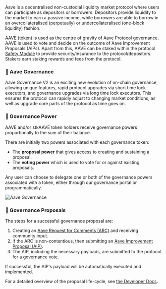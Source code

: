 Aave is a decentralised non-custodial liquidity market protocol where users can participate as depositors or borrowers. Depositors provide liquidity to the market to earn a passive income, while borrowers are able to borrow in an overcollateralised (perpetually) or undercollateralised (one-block liquidity) fashion.

AAVE (token) is used as the centre of gravity of Aave Protocol governance. AAVE is used to vote and decide on the outcome of Aave Improvement Proposals (AIPs). Apart from this, AAVE can be staked within the protocol [Safety Module](https://etherscan.io/token/0x4da27a545c0c5b758a6ba100e3a049001de870f5) to provide security/insurance to the protocol/depositors. Stakers earn staking rewards and fees from the protocol.

### 🧭 Aave Governance
Aave Governance V2 is an exciting new evolution of on-chain governance, allowing unique features, rapid protocol upgrades via short time lock executors, and governance upgrades via long time lock executors. This ensures the protocol can rapidly adjust to changing market conditions, as well as upgrade core parts of the protocol as time goes on.

### 🧭 Governance Power
AAVE and/or stkAAVE token holders receive governance powers proportionally to the sum of their balance.

There are initially two powers associated with each governance token:

-   The **proposal power** that gives access to creating and sustaining a proposal.
-   The **voting power** which is used to vote for or against existing proposals.

Any user can choose to delegate one or both of the governance powers associated with a token, either through our governance portal or programmatically.

![Aave Governance](https://gblobscdn.gitbook.com/assets%2F-MQDFFJx5ZZi37tall96%2F-MQHAdCnwu1zXYg4Qy8X%2F-MQHDnclMYFjRPSM11Hz%2Fgov2.png?alt=media&token=68eeaa29-22c8-496f-8a3d-d379aeab53bc)

### 🔭 Governance Proposals
The steps for a successful governance proposal are:

1.  Creating an [Aave Request for Comments (ARC)](/governance/arcs) and receiving community input.
2.  If the ARC is non-contentious, then submitting an [Aave Improvement Proposal (AIP)](/governance/aips).
3.  The AIP, including the necessary payloads, are submitted to the protocol for a governance vote.

If successful, the AIP's payload will be automatically executed and implemented.

For a detailed overview of the proposal life-cycle, see [the Developer Docs](https://docs.aave.com/developers/protocol-governance/governance#proposal-life-cycle).